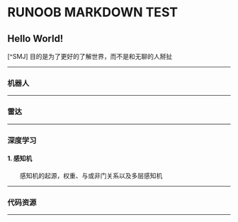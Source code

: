 # RUNOOB MARKDOWN TEST
## Hello World!

[^SMJ]  目的是为了更好的了解世界，而不是和无聊的人掰扯
****

### **机器人**  

****
### **雷达**  

****
### **深度学习**  

#### 1. 感知机  
&emsp;&emsp;感知机的起源，权重、与或非门关系以及多层感知机

****
### **代码资源**  

****